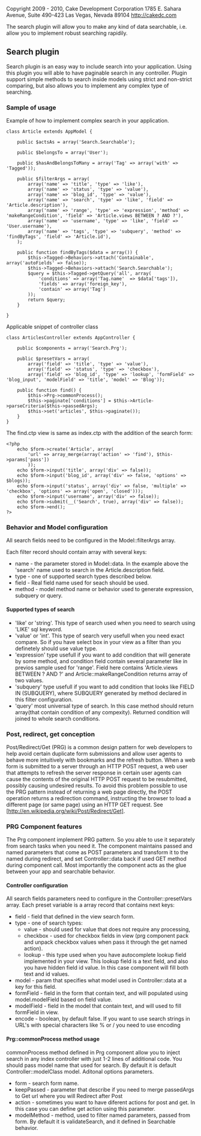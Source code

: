 Copyright 2009 - 2010, Cake Development Corporation
                        1785 E. Sahara Avenue, Suite 490-423
                        Las Vegas, Nevada 89104
                        http://cakedc.com

The search plugin will allow you to make any kind of data searchable, i.e. allow you to implement robust searching rapidily.

## Search plugin

Search plugin is an easy way to include search into your application. 
Using this plugin you will able to have paginable search in any controller.
Plugin support simple methods to search inside models using strict and non-strict comparing, but also allows you to implement any complex type of searching.

### Sample of usage

Example of how to implement complex search in your application.


	class Article extends AppModel {

		public $actsAs = array('Search.Searchable');
		
		public $belongsTo = array('User');

		public $hasAndBelongsToMany = array('Tag' => array('with' => 'Tagged'));

		public $filterArgs = array(
			array('name' => 'title', 'type' => 'like'),
			array('name' => 'status', 'type' => 'value'),
			array('name' => 'blog_id', 'type' => 'value'),
			array('name' => 'search', 'type' => 'like', 'field' => 'Article.description'),
			array('name' => 'range', 'type' => 'expression', 'method' => 'makeRangeCondition', 'field' => 'Article.views BETWEEN ? AND ?'),
			array('name' => 'username', 'type' => 'like', 'field' => 'User.username'),
			array('name' => 'tags', 'type' => 'subquery', 'method' => 'findByTags', 'field' => 'Article.id'),
		);

		public function findByTags($data = array()) {
			$this->Tagged->Behaviors->attach('Containable', array('autoFields' => false));
			$this->Tagged->Behaviors->attach('Search.Searchable');
			$query = $this->Tagged->getQuery('all', array(
				'conditions' => array('Tag.name'  => $data['tags']),
				'fields' => array('foreign_key'),
				'contain' => array('Tag')
			));
			return $query;
		}

	}



Applicable snippet of controller class


	class ArticlesController extends AppController {
	
		public $components = array('Search.Prg');
		
		public $presetVars = array(
			array('field' => 'title', 'type' => 'value'),
			array('field' => 'status', 'type' => 'checkbox'),
			array('field' => 'blog_id', 'type' => 'lookup', 'formField' => 'blog_input', 'modelField' => 'title', 'model' => 'Blog'));
	
		public function find() {
			$this->Prg->commonProcess();
			$this->paginate['conditions'] = $this->Article->parseCriteria($this->passedArgs);
			$this->set('articles', $this->paginate());
		}
	}


The find.ctp view is same as index.ctp with the addition of the search form:


	<?php
		echo $form->create('Article', array(
			'url' => array_merge(array('action' => 'find'), $this->params['pass'])
			));
		echo $form->input('title', array('div' => false));
		echo $form->input('blog_id', array('div' => false, 'options' => $blogs));
		echo $form->input('status', array('div' => false, 'multiple' => 'checkbox', 'options' => array('open', 'closed')));
		echo $form->input('username', array('div' => false));
		echo $form->submit(__('Search', true), array('div' => false));
		echo $form->end();
	?>


### Behavior and Model configuration

All search fields need to be configured in the Model::filterArgs array. 
 
Each filter record should contain array with several keys:

  * name - the parameter stored in Model::data. In the example above the 'search' name used to search in the Article.description field.
  * type - one of supported search types described below.
  * field - Real field name used for seach should be used. 
  * method - model method name or behavior used to generate expression, subquery or query.

#### Supported types of search

  * 'like' or 'string'. This type of search used when you need to search using 'LIKE' sql keyword.
  * 'value' or 'int'. This type of search very usefull when you need exact compare. So if you have select box in your view as a filter than you definetely should  use value type.
  * 'expression' type usefull if you want to add condition that will generate by some method, and condition field contain several parameter like in previos sample used for 'range'. Field here contains 'Article.views BETWEEN ? AND ?' and Article::makeRangeCondition returns array of two values.
  * 'subquery' type usefull if you want to add condition that looks like FIELD IN (SUBQUERY), where SUBQUERY generated by method declared in this filter configuration.
  * 'query' most universal type of search. In this case method should return array(that contain condition of any compexity). Returned condition will joined to whole search conditions.

### Post, redirect, get conception

Post/Redirect/Get (PRG) is a common design pattern for web developers to help avoid certain duplicate form  submissions and allow user agents to behave more intuitively with bookmarks and the refresh button.
When a web form is submitted to a server through an HTTP POST request, a web user that attempts to refresh the server response in certain user agents can cause the contents of the original HTTP POST request to be resubmitted, possibly causing undesired results. To avoid this problem possible to use the PRG pattern instead of returning a web page directly, the POST operation returns a redirection command, instructing the browser to load a different page (or same page) using an HTTP GET request. See [http://en.wikipedia.org/wiki/Post/Redirect/Get].
	
### PRG Component features

The Prg component implement PRG pattern. So you able to use it separately from search tasks when you need it.
The component maintains passed and named parameters that come as POST parameters and transform it to the named during redirect, and set Controller::data back if used GET method during component call. 
Most importantly the component acts as the glue between your app and searchable behavior.

#### Controller configuration

All search fields parameters need to configure in the Controller::presetVars array. 
Each preset variable is a array record that contains next keys:
  
  * field - field that defined in the view search form.
  * type - one of search types: 
	* value - should used for value that does not require any processing, 
	* checkbox - used for checkbox fields in view (prg component pack and unpack checkbox values when pass it through the get named action).
	* lookup - this type used when you have autocomplete lookup field implemented in your view. This lookup field is a text field, and also you have hidden field id value. In this case component will fill both text and id values.  
  * model - param that specifies what model used in Controller::data at a key for this field.
  * formField - field in the form that contain text, and will populated using model.modelField based on field value.
  * modelField - field in the model that contain text, and will used to fill formField in view.
  * encode - boolean, by default false. If you want to use search strings in URL's with special characters like % or / you need to use encoding
  
#### Prg::commonProcess method usage

commonProcess method defined in Prg component allow you to inject search in any index controller with just 1-2 lines of additional code.
 You should pass model name that used for search. By default it is default Controller::modelClass model.
 Aditonal options parameters.

 * form - search form name.
 * keepPassed - parameter that describe if you need to merge passedArgs to Get url where you will Redirect after Post
 * action - sometimes you want to have diferent actions for post and get. In this case you can define get action using this parameter.
 * modelMethod - method, used to filter named parameters, passed from form. By default it is validateSearch, and it defined in Searchable behavior.
 
 
